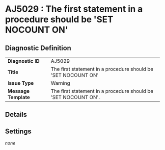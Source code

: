 # AJ5029 : The first statement in a procedure should be 'SET NOCOUNT ON'

## Diagnostic Definition

<table>
  <tr>
    <td class="header"><b>Diagnostic ID</b></td>
    <td>AJ5029</td>
  </tr>
  <tr>
    <td class="header"><b>Title</b></td>
    <td>The first statement in a procedure should be 'SET NOCOUNT ON'</td>
  </tr>
  <tr>
    <td class="header"><b>Issue Type</b></td>
    <td>Warning</td>
  </tr>
  <tr>
    <td class="header"><b>Message Template</b></td>
    <td>The first statement in a procedure should be 'SET NOCOUNT ON'.</td>
  </tr>
  
</table>

## Details



## Settings

*none*

